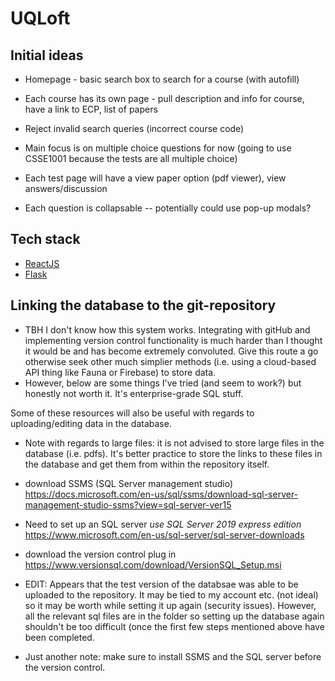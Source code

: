 # UQLoft

## Initial ideas
- Homepage - basic search box to search for a course (with autofill)
- Each course has its own page - pull description and info for course, have a link to ECP, list of papers
- Reject invalid search queries (incorrect course code)
- Main focus is on multiple choice questions for now (going to use CSSE1001 because the tests are all multiple choice)

- Each test page will have a view paper option (pdf viewer), view answers/discussion
- Each question is collapsable -- potentially could use pop-up modals?

## Tech stack
- [ReactJS](https://reactjs.org/)
- [Flask](https://flask.palletsprojects.com/en/2.0.x/)

## Linking the database to the git-repository
- TBH I don't know how this system works. Integrating with gitHub and implementing version control functionality is much harder than I thought it would be and has become extremely convoluted. Give this route a go otherwise seek other much simplier methods (i.e. using a cloud-based API thing like Fauna or Firebase) to store data.
- However, below are some things I've tried (and seem to work?) but honestly not worth it. It's enterprise-grade SQL stuff. 

Some of these resources will also be useful with regards to uploading/editing data in the database. 
- Note with regards to large files: it is not advised to store large files in the database (i.e. pdfs). It's better practice to store the links to these files in the database and get them from within the repository itself. 
- download SSMS (SQL Server management studio) https://docs.microsoft.com/en-us/sql/ssms/download-sql-server-management-studio-ssms?view=sql-server-ver15
- Need to set up an SQL server *use SQL Server 2019 express edition* https://www.microsoft.com/en-us/sql-server/sql-server-downloads 
- download the version control plug in https://www.versionsql.com/download/VersionSQL_Setup.msi

- EDIT: Appears that the test version of the databsae was able to be uploaded to the repository. It may be tied to my account etc. (not ideal) so it may be worth while setting it up again (security issues). However, all the relevant sql files are in the folder so setting up the database again shouldn't be too difficult (once the first few steps mentioned above have been completed.
- Just another note: make sure to install SSMS and the SQL server before the version control. 
